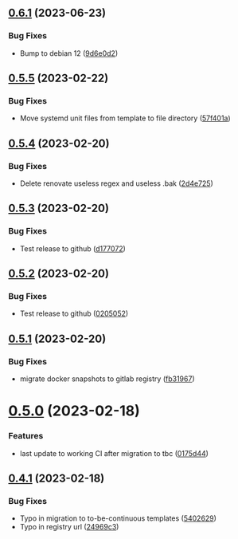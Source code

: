 ## [0.6.1](https://gitlab.com/Deltamir/ansible-hashistack/compare/0.6.0...0.6.1) (2023-06-23)


### Bug Fixes

* Bump to debian 12 ([9d6e0d2](https://gitlab.com/Deltamir/ansible-hashistack/commit/9d6e0d2cd60e6f63350d4423893a506ef85d5b0b))

## [0.5.5](https://gitlab.com/Deltamir/ansible-hashistack/compare/0.5.4...0.5.5) (2023-02-22)


### Bug Fixes

* Move systemd unit files from template to file directory ([57f401a](https://gitlab.com/Deltamir/ansible-hashistack/commit/57f401a80ede355a07778bb63bda3f3b99c13802))

## [0.5.4](https://gitlab.com/Deltamir/ansible-hashistack/compare/0.5.3...0.5.4) (2023-02-20)


### Bug Fixes

* Delete renovate useless regex and useless .bak ([2d4e725](https://gitlab.com/Deltamir/ansible-hashistack/commit/2d4e7252a3eca38bffe4446c32edf3f00727aa6e))

## [0.5.3](https://gitlab.com/Deltamir/ansible-hashistack/compare/0.5.2...0.5.3) (2023-02-20)


### Bug Fixes

* Test release to github ([d177072](https://gitlab.com/Deltamir/ansible-hashistack/commit/d1770724463ecc8b23bf0dd1d486650d5ac324fb))

## [0.5.2](https://gitlab.com/Deltamir/ansible-hashistack/compare/0.5.1...0.5.2) (2023-02-20)


### Bug Fixes

* Test release to github ([0205052](https://gitlab.com/Deltamir/ansible-hashistack/commit/020505249ab351c2251859cd2c55f9ef2861b852))

## [0.5.1](https://gitlab.com/Deltamir/ansible-hashistack/compare/0.5.0...0.5.1) (2023-02-20)


### Bug Fixes

* migrate docker snapshots to gitlab registry ([fb31967](https://gitlab.com/Deltamir/ansible-hashistack/commit/fb31967d5c03d20a339d17047b5e2cd09eedfdc9))

# [0.5.0](https://gitlab.com/Deltamir/ansible-hashistack/compare/0.4.1...0.5.0) (2023-02-18)


### Features

* last update to working CI after migration to tbc ([0175d44](https://gitlab.com/Deltamir/ansible-hashistack/commit/0175d44da0e8217e7771cb0c85ed6309dcb600b4))

## [0.4.1](https://gitlab.com/Deltamir/ansible-hashistack/compare/0.4.0...0.4.1) (2023-02-18)


### Bug Fixes

* Typo in migration to to-be-continuous templates ([5402629](https://gitlab.com/Deltamir/ansible-hashistack/commit/540262991d39a62eeaa7416766f880226584dd9a))
* Typo in registry url ([24969c3](https://gitlab.com/Deltamir/ansible-hashistack/commit/24969c3ce210fd149cc10097881a30ea8ed47304))
